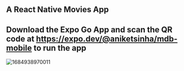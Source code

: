 ## A React Native Movies App

## Download the Expo Go App and scan the QR code at https://expo.dev/@aniketsinha/mdb-mobile to run the app

![1684938970011](https://github.com/aniketsinha5552/MDb-mobile/assets/104712880/f0510f47-47a9-4d1b-969e-e4478293af2b)
